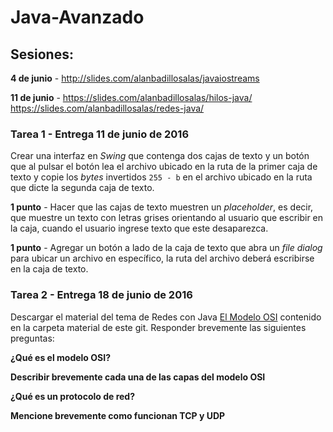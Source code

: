 # Java-Avanzado

## Sesiones:

**4 de junio** - http://slides.com/alanbadillosalas/javaiostreams

**11 de junio** - https://slides.com/alanbadillosalas/hilos-java/ https://slides.com/alanbadillosalas/redes-java/

### Tarea 1 - Entrega 11 de junio de 2016

Crear una interfaz en _Swing_ que contenga dos cajas de
texto y un botón que al pulsar el botón lea el archivo
ubicado en la ruta de la primer caja de texto y copie
los _bytes_ invertidos `255 - b` en el archivo ubicado
en la ruta que dicte la segunda caja de texto.

**1 punto** - Hacer que las cajas de texto muestren un
_placeholder_, es decir, que muestre un texto con letras
grises orientando al usuario que escribir en la caja,
cuando el usuario ingrese texto que este desaparezca.

**1 punto** - Agregar un botón a lado de la caja de texto
que abra un _file dialog_ para ubicar un archivo en
específico, la ruta del archivo deberá escribirse en la
caja de texto.

### Tarea 2 - Entrega 18 de junio de 2016

Descargar el material del tema de Redes con Java [El Modelo OSI](https://github.com/badillosoft/Java-Avanzado/blob/master/Material/Redes%20con%20Java%20-%20El%20modelo%20OSI%20y%20Protocolos%20de%20Red.pdf) contenido en la carpeta material de este git. Responder brevemente las siguientes preguntas:

**¿Qué es el modelo OSI?**

**Describir brevemente cada una de las capas del modelo OSI**

**¿Qué es un protocolo de red?**

**Mencione brevemente como funcionan TCP y UDP**
